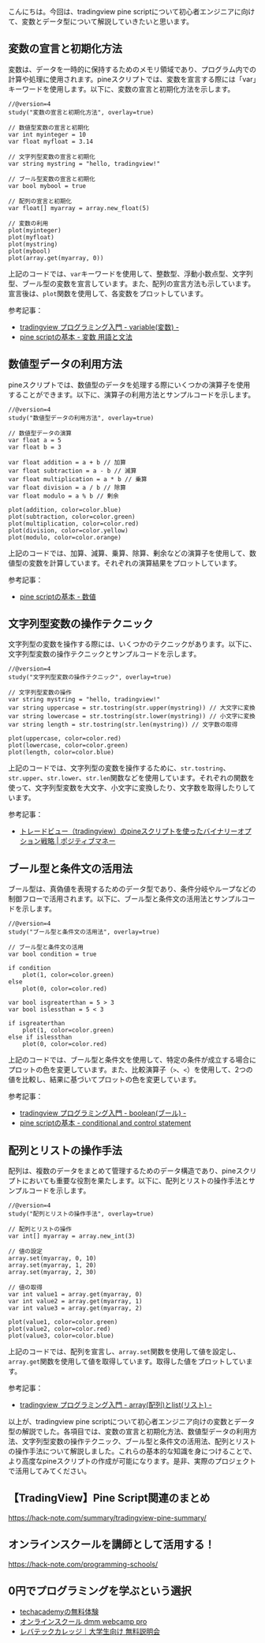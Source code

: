 <!--
title:   【tradingview】pineスクリプト：変数とデータ型
tags:    TradingView,pine
id:      3880179a715fd5ccfa65
private: false
-->


こんにちは。今回は、tradingview pine scriptについて初心者エンジニアに向けて、変数とデータ型について解説していきたいと思います。

## 変数の宣言と初期化方法
変数は、データを一時的に保持するためのメモリ領域であり、プログラム内での計算や処理に使用されます。pineスクリプトでは、変数を宣言する際には「var」キーワードを使用します。以下に、変数の宣言と初期化方法を示します。

```pine
//@version=4
study("変数の宣言と初期化方法", overlay=true)

// 数値型変数の宣言と初期化
var int myinteger = 10
var float myfloat = 3.14

// 文字列型変数の宣言と初期化
var string mystring = "hello, tradingview!"

// ブール型変数の宣言と初期化
var bool mybool = true

// 配列の宣言と初期化
var float[] myarray = array.new_float(5)

// 変数の利用
plot(myinteger)
plot(myfloat)
plot(mystring)
plot(mybool)
plot(array.get(myarray, 0))
```

上記のコードでは、`var`キーワードを使用して、整数型、浮動小数点型、文字列型、ブール型の変数を宣言しています。また、配列の宣言方法も示しています。宣言後は、`plot`関数を使用して、各変数をプロットしています。

参考記事：
- [tradingview プログラミング入門 - variable(変数) -](https://tradingview.guide/tradingview-programing-introduction-variable/)
- [pine scriptの基本 - 変数 用語と文法](https://retail.arrowsmath.jp/pinescriptsyntax/)

## 数値型データの利用方法
pineスクリプトでは、数値型のデータを処理する際にいくつかの演算子を使用することができます。以下に、演算子の利用方法とサンプルコードを示します。

```pine
//@version=4
study("数値型データの利用方法", overlay=true)

// 数値型データの演算
var float a = 5
var float b = 3

var float addition = a + b // 加算
var float subtraction = a - b // 減算
var float multiplication = a * b // 乗算
var float division = a / b // 除算
var float modulo = a % b // 剰余

plot(addition, color=color.blue)
plot(subtraction, color=color.green)
plot(multiplication, color=color.red)
plot(division, color=color.yellow)
plot(modulo, color=color.orange)
```

上記のコードでは、加算、減算、乗算、除算、剰余などの演算子を使用して、数値型の変数を計算しています。それぞれの演算結果をプロットしています。

参考記事：
- [pine scriptの基本 - 数値](https://retail.arrowsmath.jp/pinescriptsyntax/)

## 文字列型変数の操作テクニック
文字列型の変数を操作する際には、いくつかのテクニックがあります。以下に、文字列型変数の操作テクニックとサンプルコードを示します。

```pine
//@version=4
study("文字列型変数の操作テクニック", overlay=true)

// 文字列型変数の操作
var string mystring = "hello, tradingview!"
var string uppercase = str.tostring(str.upper(mystring)) // 大文字に変換
var string lowercase = str.tostring(str.lower(mystring)) // 小文字に変換
var string length = str.tostring(str.len(mystring)) // 文字数の取得

plot(uppercase, color=color.red)
plot(lowercase, color=color.green)
plot(length, color=color.blue)
```

上記のコードでは、文字列型の変数を操作するために、`str.tostring`、`str.upper`、`str.lower`、`str.len`関数などを使用しています。それぞれの関数を使って、文字列型変数を大文字、小文字に変換したり、文字数を取得したりしています。

参考記事：
- [トレードビュー（tradingview）のpineスクリプトを使ったバイナリーオプション戦略 | ポジティブマネー](https://posmoney.jp/articles/44432)

## ブール型と条件文の活用法
ブール型は、真偽値を表現するためのデータ型であり、条件分岐やループなどの制御フローで活用されます。以下に、ブール型と条件文の活用法とサンプルコードを示します。

```pine
//@version=4
study("ブール型と条件文の活用法", overlay=true)

// ブール型と条件文の活用
var bool condition = true

if condition
    plot(1, color=color.green)
else
    plot(0, color=color.red)

var bool isgreaterthan = 5 > 3
var bool islessthan = 5 < 3

if isgreaterthan
    plot(1, color=color.green)
else if islessthan
    plot(0, color=color.red)
```

上記のコードでは、ブール型と条件文を使用して、特定の条件が成立する場合にプロットの色を変更しています。また、比較演算子（`>`、`<`）を使用して、2つの値を比較し、結果に基づいてプロットの色を変更しています。

参考記事：
- [tradingview プログラミング入門 - boolean(ブール) -](https://tradingview.guide/tradingview-programing-introduction-boolean/)
- [pine scriptの基本 - conditional and control statement](https://retail.arrowsmath.jp/pinescriptsyntax/)

## 配列とリストの操作手法
配列は、複数のデータをまとめて管理するためのデータ構造であり、pineスクリプトにおいても重要な役割を果たします。以下に、配列とリストの操作手法とサンプルコードを示します。

```pine
//@version=4
study("配列とリストの操作手法", overlay=true)

// 配列とリストの操作
var int[] myarray = array.new_int(3)

// 値の設定
array.set(myarray, 0, 10)
array.set(myarray, 1, 20)
array.set(myarray, 2, 30)

// 値の取得
var int value1 = array.get(myarray, 0)
var int value2 = array.get(myarray, 1)
var int value3 = array.get(myarray, 2)

plot(value1, color=color.green)
plot(value2, color=color.red)
plot(value3, color=color.blue)
```

上記のコードでは、配列を宣言し、`array.set`関数を使用して値を設定し、`array.get`関数を使用して値を取得しています。取得した値をプロットしています。

参考記事：
- [tradingview プログラミング入門 - array(配列)とlist(リスト) -](https://tradingview.guide/tradingview-programing-introduction-array-list/)

以上が、tradingview pine scriptについて初心者エンジニア向けの変数とデータ型の解説でした。各項目では、変数の宣言と初期化方法、数値型データの利用方法、文字列型変数の操作テクニック、ブール型と条件文の活用法、配列とリストの操作手法について解説しました。これらの基本的な知識を身につけることで、より高度なpineスクリプトの作成が可能になります。是非、実際のプロジェクトで活用してみてください。



## 【TradingView】Pine Script関連のまとめ
https://hack-note.com/summary/tradingview-pine-summary/



## オンラインスクールを講師として活用する！
https://hack-note.com/programming-schools/



## 0円でプログラミングを学ぶという選択
- [techacademyの無料体験](//af.moshimo.com/af/c/click?a_id=2612475&amp;p_id=1555&amp;pc_id=2816&amp;pl_id=22706&amp;url=https%3a%2f%2ftechacademy.jp%2fhtmlcss-trial%3futm_source%3dmoshimo%26utm_medium%3daffiliate%26utm_campaign%3dtextad)
- [オンラインスクール dmm webcamp pro](//af.moshimo.com/af/c/click?a_id=2612482&amp;p_id=1363&amp;pc_id=2297&amp;pl_id=39999&amp;guid=on)
- [レバテックカレッジ｜大学生向け 無料説明会](//af.moshimo.com/af/c/click?a_id=4071793&p_id=3198&pc_id=7488&pl_id=41848)
